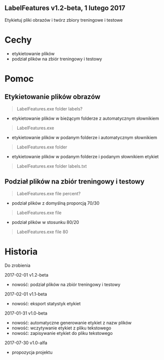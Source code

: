 LabelFeatures v1.2-beta, 1 lutego 2017
---
Etykietuj pliki obrazów i twórz zbiory treningowe i testowe

# Cechy

* etykietowanie plików
* podział plików na zbiór treningowy i testowy

# Pomoc

## Etykietowanie plików obrazów

> LabelFeatures.exe folder labels?

* etykietowanie plików w bieżącym folderze z automatycznym słownikiem

> LabelFeatures.exe

* etykietowanie plików w podanym folderze i automatycznym słownikiem

>LabelFeatures.exe folder

* etykietowanie plików w podanym folderze i podanym słownikiem etykiet

>LabelFeatures.exe folder labels.txt

## Podział plików na zbiór treningowy i testowy

>LabelFeatures.exe file percent?

* podział plików z domyślną proporcją 70/30

>LabelFeatures.exe file

* podział plików w stosunku 80/20

>LabelFeatures.exe file 80

# Historia

Do zrobienia

2017-02-01 v1.2-beta

* nowość: podział plików na zbiór treningowy i testowy

2017-02-01 v1.1-beta

* nowość: eksport statystyk etykiet

2017-01-31 v1.0-beta

* nowość: automatyczne generowanie etykiet z nazw plików
* nowość: wczytywanie etykiet z pliku tekstowego
* nowość: zapisywanie etykiet do pliku tekstowego

2017-07-30 v1.0-alfa

* propozycja projektu
